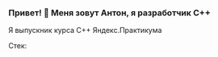 ### Привет! 👋 Меня зовут Антон, я разработчик C++
Я выпускник курса С++ Яндекс.Практикума

Стек:


<!--
**IamAntonion/IamAntonion** is a ✨ _special_ ✨ repository because its `README.md` (this file) appears on your GitHub profile.

Here are some ideas to get you started:

- 🔭 I’m currently working on ...
- 🌱 I’m currently learning ...
- 👯 I’m looking to collaborate on ...
- 🤔 I’m looking for help with ...
- 💬 Ask me about ...
- 📫 How to reach me: ...
- 😄 Pronouns: ...
- ⚡ Fun fact: ...
-->
